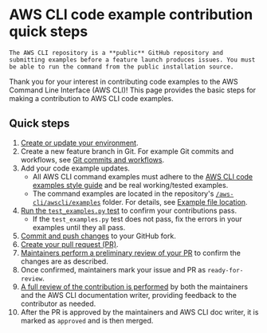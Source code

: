# AWS CLI code example contribution quick steps

```{danger}
The AWS CLI repository is a **public** GitHub repository and submitting examples before a feature launch produces issues. You must be able to run the command from the public installation source.
```

Thank you for your interest in contributing code examples to the AWS Command Line Interface (AWS CLI)! This page provides the basic steps for making a contribution to AWS CLI code examples.

## Quick steps

1. [Create or update your environment](setup.md).
1. Create a new feature branch in Git. For example Git commits and workflows, see [Git commits and workflows](git_workflows.md).
1. Add your code example updates.
    * All AWS CLI command examples must adhere to the [AWS CLI code examples style guide](docs_styleguide.md) and be real working/tested examples.
    * The command examples are located in the repository's [`/aws-cli/awscli/examples`](https://github.com/aws/aws-cli/tree/develop/awscli/examples) folder. For details, see [Example file location](docs_styleguide.md#example-file-location).
1. [Run the `test_examples.py` test](testing.md#to-run-a-specific-aws-cli-test) to confirm your contributions pass.
    * If the `test_examples.py` test does not pass, fix the errors in your examples until they all pass.
1. [Commit and push changes](git_workflows.md#create-a-feature-branch-for-contribution-and-submit-a-pull-request) to your GitHub fork.
1. [Create your pull request (PR)](contribution_process.md#submit-your-pull-request).
1. [Maintainers perform a preliminary review of your PR](contribution_process.md#github-pr-preliminary-review) to confirm the changes are as described.
1. Once confirmed, maintainers mark your issue and PR as `ready-for-review`.
1. [A full review of the contribution is performed](contribution_process.md#maintainer-review) by both the maintainers and the AWS CLI documentation writer, providing feedback to the contributor as needed.
1. After the PR is approved by the maintainers and AWS CLI doc writer, it is marked as `approved` and is then merged.